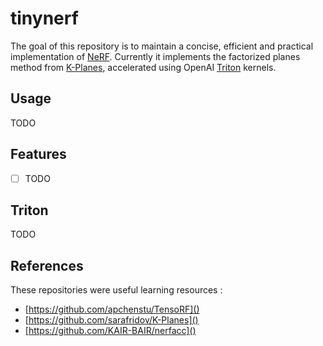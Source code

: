 # tinynerf

The goal of this repository is to maintain a concise, efficient and practical implementation of [NeRF](https://arxiv.org/abs/2003.08934). Currently it implements the factorized planes method from [K-Planes](https://arxiv.org/abs/2301.10241), accelerated using OpenAI [Triton](https://github.com/openai/triton) kernels.

## Usage

TODO

## Features

- [ ] TODO

## Triton

TODO


## References

These repositories were useful learning resources :
- [https://github.com/apchenstu/TensoRF]()
- [https://github.com/sarafridov/K-Planes]()
- [https://github.com/KAIR-BAIR/nerfacc]()
